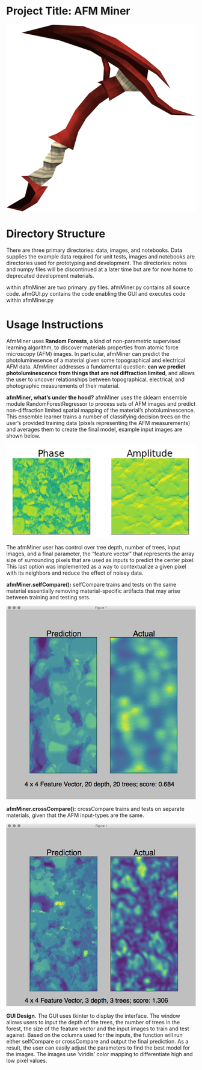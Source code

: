 # Project Title: AFM Miner

![](./afmMiner/images/pickaxe.png)

# Directory Structure 

There are three primary directories: data, images, and notebooks. Data supplies the example data required for unit tests, images and notebooks are directories used for prototyping and development. The directories: notes and numpy files will be discontinued at a later time but are for now home to deprecated development materials. 

within afmMiner are two primary .py files. afmMiner.py contains all source code. afmGUI.py contains the code enabling the GUI and executes code within afmMiner.py

# Usage Instructions

AfmMiner uses **Random Forests**, a kind of non-parametric supervised learning algorithm, to discover materials properties from atomic force microscopy (AFM) images. In particular, afmMiner can predict the photoluminesence of a material given some topographical and electrical AFM data. AfmMiner addresses a fundamental question: **can we predict photoluminescence from things that are not diffraction limited**, and allows the user to uncover relationships between topographical, electrical, and photographic measurements of their material.

**afmMiner, what’s under the hood?** afmMiner uses the sklearn ensemble module RandomForestRegressor to process sets of AFM images and predict non-diffraction limited spatial mapping of the material’s photoluminescence. This ensemble learner trains a number of classifying decision trees on the user’s provided training data (pixels representing the AFM measurements) and averages them to create the final model, example input images are shown below.

![](./afmMiner/images/input2.jpg) 

The afmMiner user has control over tree depth, number of trees, input images, and a final parameter, the “feature vector” that represents the array size of surrounding pixels that are used as inputs to predict the center pixel. This last option was implemented as a way to contextualize a given pixel with its neighbors and reduce the effect of noisey data.

**afmMiner.selfCompare():** selfCompare trains and tests on the same material essentially removing material-specific artifacts that may arise between training and testing sets.

![](./afmMiner/images/selfcompare.png) 

**afmMiner.crossCompare():** crossCompare trains and tests on separate materials, given that the AFM input-types are the same. 

![](./afmMiner/images/crosscompare.png) 

**GUI Design**. The GUI uses tkinter to display the interface. The window allows users to input the depth of the trees, the number of trees in the forest, the size of the feature vector and the input images to train and test against. Based on the columns used for the inputs, the function will run either selfCompare or crossCompare and output the final prediction. As a result, the user can easily adjust the parameters to find the best model for the images. The images use ‘viridis’ color mapping to differentiate high and low pixel values. 

